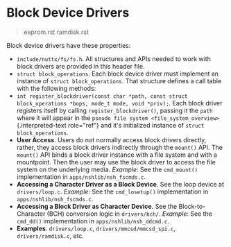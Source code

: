 Block Device Drivers
====================

> eeprom.rst ramdisk.rst

Block device drivers have these properties:

-   `include/nuttx/fs/fs.h`. All structures and APIs needed to work with
    block drivers are provided in this header file.
-   `struct block_operations`. Each block device driver must implement
    an instance of `struct block_operations`. That structure defines a
    call table with the following methods:
-   `int register_blockdriver(const char *path, const struct block_operations *bops, mode_t mode, void *priv);`.
    Each block driver registers itself by calling
    `register_blockdriver()`, passing it the `path` where it will appear
    in the `pseudo file system <file_system_overview>`{.interpreted-text
    role="ref"} and it\'s initialized instance of
    `struct block_operations`.
-   **User Access**. Users do not normally access block drivers
    directly, rather, they access block drivers indirectly through the
    `mount()` API. The `mount()` API binds a block driver instance with
    a file system and with a mountpoint. Then the user may use the block
    driver to access the file system on the underlying media. *Example*:
    See the `cmd_mount()` implementation in `apps/nshlib/nsh_fscmds.c`.
-   **Accessing a Character Driver as a Block Device**. See the loop
    device at `drivers/loop.c`. *Example*: See the `cmd_losetup()`
    implementation in `apps/nshlib/nsh_fscmds.c`.
-   **Accessing a Block Driver as Character Device**. See the
    Block-to-Character (BCH) conversion logic in `drivers/bch/`.
    *Example*: See the `cmd_dd()` implementation in
    `apps/nshlib/nsh_ddcmd.c`.
-   **Examples**. `drivers/loop.c`, `drivers/mmcsd/mmcsd_spi.c`,
    `drivers/ramdisk.c`, etc.
